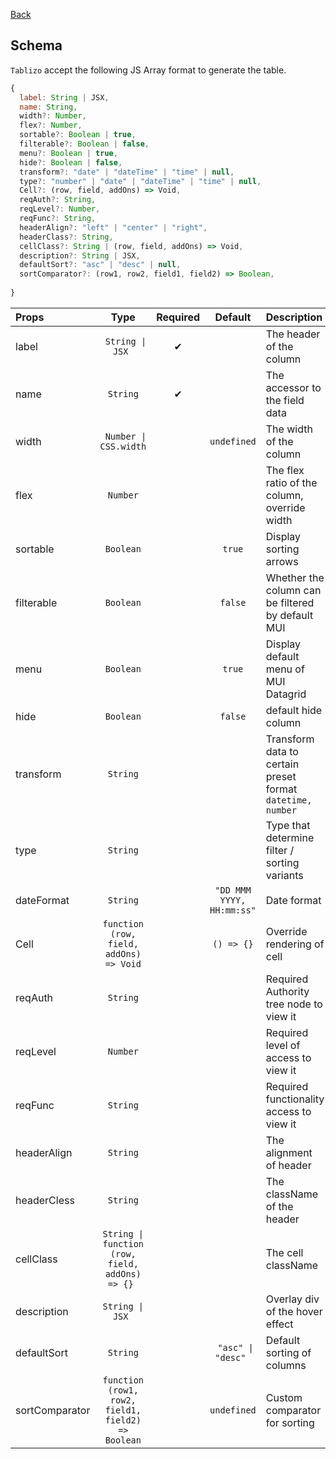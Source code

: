 [Back](../README.md)

## **Schema**

`Tablizo` accept the following JS Array format to generate the table.

```jsx
{
  label: String | JSX,
  name: String,
  width?: Number,
  flex?: Number,
  sortable?: Boolean | true,
  filterable?: Boolean | false,
  menu?: Boolean | true,
  hide?: Boolean | false,
  transform?: "date" | "dateTime" | "time" | null,
  type?: "number" | "date" | "dateTime" | "time" | null,
  Cell?: (row, field, addOns) => Void,
  reqAuth?: String,
  reqLevel?: Number,
  reqFunc?: String,
  headerAlign?: "left" | "center" | "right",
  headerClass?: String,
  cellClass?: String | (row, field, addOns) => Void,
  description?: String | JSX,
  defaultSort?: "asc" | "desc" | null,
  sortComparator?: (row1, row2, field1, field2) => Boolean,
  
}
```

| Props | Type | Required | Default | Description |
| :---|:---:|:---:|:---:|:---|
| label | <code> String &#124; JSX </code> | ✔ || The header of the column |
| name | `String` |✔|| The accessor to the field data |
| width | <code> Number &#124; CSS.width </code> || `undefined` | The width of the column |
| flex | `Number` ||| The flex ratio of the column, override width |
| sortable | `Boolean` || `true` | Display sorting arrows |
| filterable | `Boolean` || `false` | Whether the column can be filtered by default MUI |
| menu | `Boolean` || `true` | Display default menu of MUI Datagrid |
| hide | `Boolean` || `false` | default hide column |
| transform | `String` ||| Transform data to certain preset format `datetime, number` |
| type | `String` ||| Type that determine filter / sorting variants |
| dateFormat | `String` || `"DD MMM YYYY, HH:mm:ss"` | Date format |
| Cell | `function (row, field, addOns) => Void` || `() => {}` | Override rendering of cell |
| reqAuth | `String` ||| Required Authority tree node to view it |
| reqLevel | `Number` ||| Required level of access to view it |
| reqFunc | `String` ||| Required functionality access to view it |
| headerAlign | `String` ||| The alignment of header |
| headerCless | `String` ||| The className of the header |
| cellClass | <code>String &#124; function (row, field, addOns) => {} </code> ||| The cell className |
| description | <code>String &#124; JSX </code> ||| Overlay div of the hover effect |
| defaultSort | `String` || <code> "asc" &#124; "desc" </code> | Default sorting of columns |
| sortComparator | `function (row1, row2, field1, field2) => Boolean` || `undefined` | Custom comparator for sorting |
